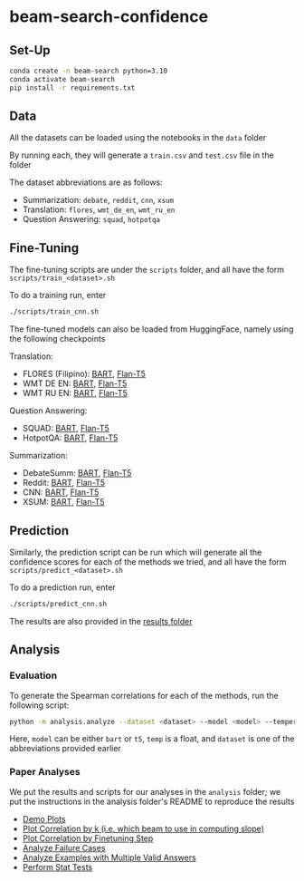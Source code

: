 # beam-search-confidence

## Set-Up
```bash
conda create -n beam-search python=3.10
conda activate beam-search
pip install -r requirements.txt
```

## Data
All the datasets can be loaded using the notebooks in the `data` folder

By running each, they will generate a `train.csv` and `test.csv` file in the folder

The dataset abbreviations are as follows:
* Summarization: `debate`, `reddit`, `cnn`, `xsum`
* Translation: `flores`, `wmt_de_en`, `wmt_ru_en`
* Question Answering: `squad`, `hotpotqa`


## Fine-Tuning
The fine-tuning scripts are under the `scripts` folder, and all have the form `scripts/train_<dataset>.sh`

To do a training run, enter
```bash
./scripts/train_cnn.sh
```

The fine-tuned models can also be loaded from HuggingFace, namely using the following checkpoints

Translation:
* FLORES (Filipino): [BART](https://huggingface.co/ljyflores/facebook-bart-base_data-flores-checkpoint-240), [Flan-T5](https://huggingface.co/ljyflores/google-flan-t5-base_data-flores-checkpoint-260)
* WMT DE EN: [BART](https://huggingface.co/ljyflores/facebook-bart-base_data-wmt_de_en-checkpoint-200), [Flan-T5](https://huggingface.co/ljyflores/google-flan-t5-base_data-wmt_de_en-checkpoint-200)
* WMT RU EN: [BART](https://huggingface.co/ljyflores/facebook-bart-base_data-wmt_ru_en-checkpoint-6000), [Flan-T5](https://huggingface.co/ljyflores/google-flan-t5-base_data-wmt_ru_en-checkpoint-6000)

Question Answering:
* SQUAD: [BART](https://huggingface.co/ljyflores/facebook-bart-base_data-squad-checkpoint-220), [Flan-T5](https://huggingface.co/ljyflores/google-flan-t5-base_data-squad-checkpoint-240)
* HotpotQA: [BART](https://huggingface.co/ljyflores/facebook-bart-base_data-hotpotqa-checkpoint-26835), [Flan-T5](https://huggingface.co/ljyflores/google-flan-t5-base_data-hotpotqa-checkpoint-26835)

Summarization:
* DebateSumm: [BART](https://huggingface.co/ljyflores/facebook-bart-base_data-debatesum-checkpoint-1500), [Flan-T5](https://huggingface.co/ljyflores/google-flan-t5-base_data-debatesum-checkpoint-1500)
* Reddit: [BART](https://huggingface.co/ljyflores/facebook-bart-base_data-reddit-checkpoint-200), [Flan-T5](https://huggingface.co/ljyflores/google-flan-t5-base_data-reddit-checkpoint-200)
* CNN: [BART](https://huggingface.co/ljyflores/facebook-bart-base_data-cnn-checkpoint-200), [Flan-T5](https://huggingface.co/ljyflores/google-flan-t5-base_data-cnn-checkpoint-200)
* XSUM: [BART](https://huggingface.co/ljyflores/facebook-bart-base_data-xsum-checkpoint-200), [Flan-T5](https://huggingface.co/ljyflores/google-flan-t5-base_data-xsum-checkpoint-200)

## Prediction
Similarly, the prediction script can be run which will generate all the confidence scores for each of the methods we tried, and all have the form `scripts/predict_<dataset>.sh`

To do a prediction run, enter
```bash
./scripts/predict_cnn.sh
```

The results are also provided in the [results folder](`https://github.com/ljyflores/beam-search-confidence/tree/main/results/final`)

## Analysis
### Evaluation
To generate the Spearman correlations for each of the methods, run the following script:
```bash
python -m analysis.analyze --dataset <dataset> --model <model> --temperature <temp>
```
Here, `model` can be either `bart` or `t5`, `temp` is a float, and `dataset` is one of the abbreviations provided earlier

### Paper Analyses
We put the results and scripts for our analyses in the `analysis` folder; we put the instructions in the analysis folder's README to reproduce the results
* [Demo Plots](https://github.com/ljyflores/beam-search-confidence/blob/main/analysis/plot_demos.ipynb)
* [Plot Correlation by k (i.e. which beam to use in computing slope)](https://github.com/ljyflores/beam-search-confidence/blob/main/analysis/plot_by_k.py)
* [Plot Correlation by Finetuning Step](https://github.com/ljyflores/beam-search-confidence/blob/main/analysis/plot_epoch.ipynb)
* [Analyze Failure Cases](https://github.com/ljyflores/beam-search-confidence/blob/main/analysis/analysis_failure_cases.ipynb)
* [Analyze Examples with Multiple Valid Answers](https://github.com/ljyflores/beam-search-confidence/blob/main/analysis/analysis_multiple_outputs.ipynb)
* [Perform Stat Tests](https://github.com/ljyflores/beam-search-confidence/blob/main/analysis/analysis_correlation_test.py)
